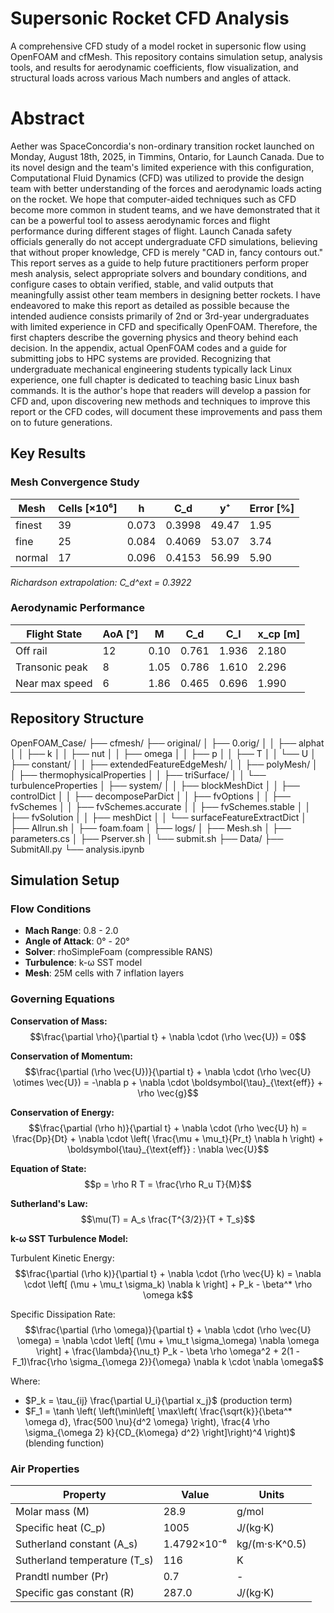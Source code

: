 # Supersonic Rocket CFD Analysis

A comprehensive CFD study of a model rocket in supersonic flow using OpenFOAM and cfMesh. This repository contains simulation setup, analysis tools, and results for aerodynamic coefficients, flow visualization, and structural loads across various Mach numbers and angles of attack.

# Abstract 
Aether was SpaceConcordia's non-ordinary transition rocket launched on Monday, August 18th, 2025, in Timmins, Ontario, for Launch Canada. Due to its novel design and the team's limited experience with this configuration, Computational Fluid Dynamics (CFD) was utilized to provide the design team with better understanding of the forces and aerodynamic loads acting on the rocket. We hope that computer-aided techniques such as CFD become more common in student teams, and we have demonstrated that it can be a powerful tool to assess aerodynamic forces and flight performance during different stages of flight. Launch Canada safety officials generally do not accept undergraduate CFD simulations, believing that without proper knowledge, CFD is merely "CAD in, fancy contours out." This report serves as a guide to help future practitioners perform proper mesh analysis, select appropriate solvers and boundary conditions, and configure cases to obtain verified, stable, and valid outputs that meaningfully assist other team members in designing better rockets.
I have endeavored to make this report as detailed as possible because the intended audience consists primarily of 2nd or 3rd-year undergraduates with limited experience in CFD and specifically OpenFOAM. Therefore, the first chapters describe the governing physics and theory behind each decision. In the appendix, actual OpenFOAM codes and a guide for submitting jobs to HPC systems are provided. Recognizing that undergraduate mechanical engineering students typically lack Linux experience, one full chapter is dedicated to teaching basic Linux bash commands.
It is the author's hope that readers will develop a passion for CFD and, upon discovering new methods and techniques to improve this report or the CFD codes, will document these improvements and pass them on to future generations.

## Key Results

### Mesh Convergence Study

| Mesh | Cells [×10⁶] | h | C_d | y⁺ | Error [%] |
|------|---------------|---|-----|-----|-----------|
| finest | 39 | 0.073 | 0.3998 | 49.47 | 1.95 |
| fine | 25 | 0.084 | 0.4069 | 53.07 | 3.74 |
| normal | 17 | 0.096 | 0.4153 | 56.99 | 5.90 |

*Richardson extrapolation: C_d^ext = 0.3922*

### Aerodynamic Performance

| Flight State | AoA [°] | M | C_d | C_l | x_cp [m] |
|-------------|---------|---|-----|-----|----------|
| Off rail | 12 | 0.10 | 0.761 | 1.936 | 2.180 |
| Transonic peak | 8 | 1.05 | 0.786 | 1.610 | 2.296 |
| Near max speed | 6 | 1.86 | 0.465 | 0.696 | 1.990 |

## Repository Structure

OpenFOAM_Case/
├── cfmesh/
├── original/
│   ├── 0.orig/
│   │   ├── alphat
│   │   ├── k
│   │   ├── nut
│   │   ├── omega
│   │   ├── p
│   │   ├── T
│   │   └── U
│   ├── constant/
│   │   ├── extendedFeatureEdgeMesh/
│   │   ├── polyMesh/
│   │   ├── thermophysicalProperties
│   │   ├── triSurface/
│   │   └── turbulenceProperties
│   ├── system/
│   │   ├── blockMeshDict
│   │   ├── controlDict
│   │   ├── decomposeParDict
│   │   ├── fvOptions
│   │   ├── fvSchemes
│   │   ├── fvSchemes.accurate
│   │   ├── fvSchemes.stable
│   │   ├── fvSolution
│   │   ├── meshDict
│   │   └── surfaceFeatureExtractDict
│   ├── Allrun.sh
│   ├── foam.foam
│   ├── logs/
│   ├── Mesh.sh
│   ├── parameters.cs
│   ├── Pserver.sh
│   └── submit.sh
├── Data/
├── SubmitAll.py
└── analysis.ipynb

## Simulation Setup

### Flow Conditions
- **Mach Range**: 0.8 - 2.0
- **Angle of Attack**: 0° - 20°
- **Solver**: rhoSimpleFoam (compressible RANS)
- **Turbulence**: k-ω SST model
- **Mesh**: 25M cells with 7 inflation layers

### Governing Equations

**Conservation of Mass:**
$$\frac{\partial \rho}{\partial t} + \nabla \cdot (\rho \vec{U}) = 0$$

**Conservation of Momentum:**
$$\frac{\partial (\rho \vec{U})}{\partial t} + \nabla \cdot (\rho \vec{U} \otimes \vec{U}) = -\nabla p + \nabla \cdot \boldsymbol{\tau}_{\text{eff}} + \rho \vec{g}$$

**Conservation of Energy:**
$$\frac{\partial (\rho h)}{\partial t} + \nabla \cdot (\rho \vec{U} h) = \frac{Dp}{Dt} + \nabla \cdot \left( \frac{\mu + \mu_t}{Pr_t} \nabla h \right) + \boldsymbol{\tau}_{\text{eff}} : \nabla \vec{U}$$

**Equation of State:**
$$p = \rho R T = \frac{\rho R_u T}{M}$$

**Sutherland's Law:**
$$\mu(T) = A_s \frac{T^{3/2}}{T + T_s}$$

**k-ω SST Turbulence Model:**

Turbulent Kinetic Energy:
$$\frac{\partial (\rho k)}{\partial t} + \nabla \cdot (\rho \vec{U} k) = \nabla \cdot \left[ (\mu + \mu_t \sigma_k) \nabla k \right] + P_k - \beta^* \rho \omega k$$

Specific Dissipation Rate:
$$\frac{\partial (\rho \omega)}{\partial t} + \nabla \cdot (\rho \vec{U} \omega) = \nabla \cdot \left[ (\mu + \mu_t \sigma_\omega) \nabla \omega \right] + \frac{\lambda}{\nu_t} P_k - \beta \rho \omega^2 + 2(1 - F_1)\frac{\rho \sigma_{\omega 2}}{\omega} \nabla k \cdot \nabla \omega$$

Where:
- $P_k = \tau_{ij} \frac{\partial U_i}{\partial x_j}$ (production term)
- $F_1 = \tanh \left( \left(\min\left[ \max\left( \frac{\sqrt{k}}{\beta^* \omega d}, \frac{500 \nu}{d^2 \omega} \right), \frac{4 \rho \sigma_{\omega 2} k}{CD_{k\omega} d^2} \right]\right)^4 \right)$ (blending function)

### Air Properties

| Property | Value | Units |
|----------|-------|-------|
| Molar mass (M) | 28.9 | g/mol |
| Specific heat (C_p) | 1005 | J/(kg·K) |
| Sutherland constant (A_s) | 1.4792×10⁻⁶ | kg/(m·s·K^0.5) |
| Sutherland temperature (T_s) | 116 | K |
| Prandtl number (Pr) | 0.7 | - |
| Specific gas constant (R) | 287.0 | J/(kg·K) |


